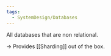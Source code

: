 ```yaml
---
tags:
  - SystemDesign/Databases
---
```

All databases that are non relational.

-> Provides [[Sharding]] out of the box.


